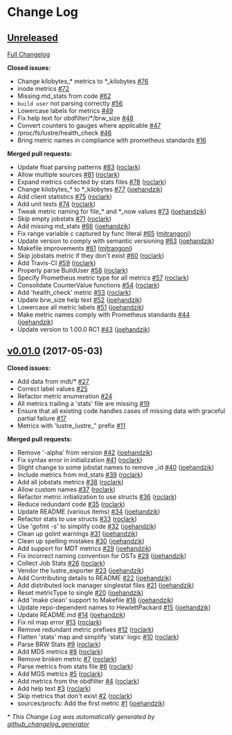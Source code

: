 # Change Log

## [Unreleased](https://github.com/HewlettPackard/lustre_exporter/tree/HEAD)

[Full Changelog](https://github.com/HewlettPackard/lustre_exporter/compare/v0.01.0...HEAD)

**Closed issues:**

- Change kilobytes\_\* metrics to \*\_kilobytes [\#76](https://github.com/HewlettPackard/lustre_exporter/issues/76)
- inode metrics [\#72](https://github.com/HewlettPackard/lustre_exporter/issues/72)
- Missing md\_stats from code [\#62](https://github.com/HewlettPackard/lustre_exporter/issues/62)
- `build user` not parsing correctly [\#56](https://github.com/HewlettPackard/lustre_exporter/issues/56)
- Lowercase labels for metrics [\#49](https://github.com/HewlettPackard/lustre_exporter/issues/49)
- Fix help text for obdfilter/\*/brw\_size [\#48](https://github.com/HewlettPackard/lustre_exporter/issues/48)
- Convert counters to gauges where applicable [\#47](https://github.com/HewlettPackard/lustre_exporter/issues/47)
- /proc/fs/lustre/health\_check [\#46](https://github.com/HewlettPackard/lustre_exporter/issues/46)
- Bring metric names in compliance with prometheus standards [\#16](https://github.com/HewlettPackard/lustre_exporter/issues/16)

**Merged pull requests:**

- Update float parsing patterns [\#83](https://github.com/HewlettPackard/lustre_exporter/pull/83) ([roclark](https://github.com/roclark))
- Allow multiple sources [\#81](https://github.com/HewlettPackard/lustre_exporter/pull/81) ([roclark](https://github.com/roclark))
- Expand metrics collected by stats files [\#78](https://github.com/HewlettPackard/lustre_exporter/pull/78) ([roclark](https://github.com/roclark))
- Change kilobytes\_\* to \*\_kilobytes [\#77](https://github.com/HewlettPackard/lustre_exporter/pull/77) ([joehandzik](https://github.com/joehandzik))
- Add client statistics [\#75](https://github.com/HewlettPackard/lustre_exporter/pull/75) ([roclark](https://github.com/roclark))
- Add unit tests [\#74](https://github.com/HewlettPackard/lustre_exporter/pull/74) ([roclark](https://github.com/roclark))
- Tweak metric naming for file\_\* and \*\_now values [\#73](https://github.com/HewlettPackard/lustre_exporter/pull/73) ([joehandzik](https://github.com/joehandzik))
- Skip empty jobstats [\#71](https://github.com/HewlettPackard/lustre_exporter/pull/71) ([roclark](https://github.com/roclark))
- Add missing md\_stats [\#66](https://github.com/HewlettPackard/lustre_exporter/pull/66) ([joehandzik](https://github.com/joehandzik))
- Fix range variable c captured by func literal [\#65](https://github.com/HewlettPackard/lustre_exporter/pull/65) ([mjtrangoni](https://github.com/mjtrangoni))
- Update version to comply with semantic versioning [\#63](https://github.com/HewlettPackard/lustre_exporter/pull/63) ([joehandzik](https://github.com/joehandzik))
- Makefile improvements [\#61](https://github.com/HewlettPackard/lustre_exporter/pull/61) ([mjtrangoni](https://github.com/mjtrangoni))
- Skip jobstats metric if they don't exist [\#60](https://github.com/HewlettPackard/lustre_exporter/pull/60) ([roclark](https://github.com/roclark))
- Add Travis-CI [\#59](https://github.com/HewlettPackard/lustre_exporter/pull/59) ([roclark](https://github.com/roclark))
- Properly parse BuildUser [\#58](https://github.com/HewlettPackard/lustre_exporter/pull/58) ([roclark](https://github.com/roclark))
- Specify Prometheus metric type for all metrics [\#57](https://github.com/HewlettPackard/lustre_exporter/pull/57) ([roclark](https://github.com/roclark))
- Consolidate CounterValue functions [\#54](https://github.com/HewlettPackard/lustre_exporter/pull/54) ([roclark](https://github.com/roclark))
- Add 'health\_check' metric [\#53](https://github.com/HewlettPackard/lustre_exporter/pull/53) ([roclark](https://github.com/roclark))
- Update brw\_size help text [\#52](https://github.com/HewlettPackard/lustre_exporter/pull/52) ([joehandzik](https://github.com/joehandzik))
- Lowercase all metric labels [\#51](https://github.com/HewlettPackard/lustre_exporter/pull/51) ([joehandzik](https://github.com/joehandzik))
- Make metric names comply with Prometheus standards [\#44](https://github.com/HewlettPackard/lustre_exporter/pull/44) ([joehandzik](https://github.com/joehandzik))
- Update version to 1.00.0 RC1 [\#43](https://github.com/HewlettPackard/lustre_exporter/pull/43) ([joehandzik](https://github.com/joehandzik))

## [v0.01.0](https://github.com/HewlettPackard/lustre_exporter/tree/v0.01.0) (2017-05-03)
**Closed issues:**

- Add data from mdt/\* [\#27](https://github.com/HewlettPackard/lustre_exporter/issues/27)
- Correct label values [\#25](https://github.com/HewlettPackard/lustre_exporter/issues/25)
- Refactor metric enumeration [\#24](https://github.com/HewlettPackard/lustre_exporter/issues/24)
- All metrics trailing a 'stats' file are missing [\#19](https://github.com/HewlettPackard/lustre_exporter/issues/19)
- Ensure that all existing code handles cases of missing data with graceful partial failure  [\#17](https://github.com/HewlettPackard/lustre_exporter/issues/17)
- Metrics with 'lustre\_lustre\_" prefix [\#11](https://github.com/HewlettPackard/lustre_exporter/issues/11)

**Merged pull requests:**

- Remove '-alpha' from version [\#42](https://github.com/HewlettPackard/lustre_exporter/pull/42) ([joehandzik](https://github.com/joehandzik))
- Fix syntax error in initialization [\#41](https://github.com/HewlettPackard/lustre_exporter/pull/41) ([roclark](https://github.com/roclark))
- Slight change to some jobstat names to remove \_id [\#40](https://github.com/HewlettPackard/lustre_exporter/pull/40) ([joehandzik](https://github.com/joehandzik))
- Include metrics from md\_stats [\#39](https://github.com/HewlettPackard/lustre_exporter/pull/39) ([roclark](https://github.com/roclark))
- Add all jobstats metrics [\#38](https://github.com/HewlettPackard/lustre_exporter/pull/38) ([roclark](https://github.com/roclark))
- Allow custom names [\#37](https://github.com/HewlettPackard/lustre_exporter/pull/37) ([roclark](https://github.com/roclark))
- Refactor metric initialization to use structs [\#36](https://github.com/HewlettPackard/lustre_exporter/pull/36) ([roclark](https://github.com/roclark))
- Reduce redundant code [\#35](https://github.com/HewlettPackard/lustre_exporter/pull/35) ([roclark](https://github.com/roclark))
- Update README \(various items\) [\#34](https://github.com/HewlettPackard/lustre_exporter/pull/34) ([joehandzik](https://github.com/joehandzik))
- Refactor stats to use structs [\#33](https://github.com/HewlettPackard/lustre_exporter/pull/33) ([roclark](https://github.com/roclark))
- Use 'gofmt -s' to simplify code [\#32](https://github.com/HewlettPackard/lustre_exporter/pull/32) ([joehandzik](https://github.com/joehandzik))
- Clean up golint warnings [\#31](https://github.com/HewlettPackard/lustre_exporter/pull/31) ([joehandzik](https://github.com/joehandzik))
- Clean up spelling mistakes [\#30](https://github.com/HewlettPackard/lustre_exporter/pull/30) ([joehandzik](https://github.com/joehandzik))
- Add support for MDT metrics [\#29](https://github.com/HewlettPackard/lustre_exporter/pull/29) ([joehandzik](https://github.com/joehandzik))
- Fix incorrect naming convention for OSTs [\#28](https://github.com/HewlettPackard/lustre_exporter/pull/28) ([joehandzik](https://github.com/joehandzik))
- Collect Job Stats [\#26](https://github.com/HewlettPackard/lustre_exporter/pull/26) ([roclark](https://github.com/roclark))
- Vendor the lustre\_exporter [\#23](https://github.com/HewlettPackard/lustre_exporter/pull/23) ([joehandzik](https://github.com/joehandzik))
- Add Contributing details to README [\#22](https://github.com/HewlettPackard/lustre_exporter/pull/22) ([joehandzik](https://github.com/joehandzik))
- Add distributed lock manager singlestat files [\#21](https://github.com/HewlettPackard/lustre_exporter/pull/21) ([joehandzik](https://github.com/joehandzik))
- Reset metricType to single [\#20](https://github.com/HewlettPackard/lustre_exporter/pull/20) ([joehandzik](https://github.com/joehandzik))
- Add 'make clean' support to Makefile [\#18](https://github.com/HewlettPackard/lustre_exporter/pull/18) ([joehandzik](https://github.com/joehandzik))
- Update repo-dependent names to HewlettPackard [\#15](https://github.com/HewlettPackard/lustre_exporter/pull/15) ([joehandzik](https://github.com/joehandzik))
- Update README.md [\#14](https://github.com/HewlettPackard/lustre_exporter/pull/14) ([joehandzik](https://github.com/joehandzik))
- Fix nil map error [\#13](https://github.com/HewlettPackard/lustre_exporter/pull/13) ([roclark](https://github.com/roclark))
- Remove redundant metric prefixes [\#12](https://github.com/HewlettPackard/lustre_exporter/pull/12) ([roclark](https://github.com/roclark))
- Flatten 'stats' map and simplify 'stats' logic [\#10](https://github.com/HewlettPackard/lustre_exporter/pull/10) ([roclark](https://github.com/roclark))
- Parse BRW Stats [\#9](https://github.com/HewlettPackard/lustre_exporter/pull/9) ([roclark](https://github.com/roclark))
- Add MDS metrics [\#8](https://github.com/HewlettPackard/lustre_exporter/pull/8) ([roclark](https://github.com/roclark))
- Remove broken metric [\#7](https://github.com/HewlettPackard/lustre_exporter/pull/7) ([roclark](https://github.com/roclark))
- Parse metrics from stats file [\#6](https://github.com/HewlettPackard/lustre_exporter/pull/6) ([roclark](https://github.com/roclark))
- Add MGS metrics [\#5](https://github.com/HewlettPackard/lustre_exporter/pull/5) ([roclark](https://github.com/roclark))
- Add metrics from the obdfilter [\#4](https://github.com/HewlettPackard/lustre_exporter/pull/4) ([roclark](https://github.com/roclark))
- Add help text [\#3](https://github.com/HewlettPackard/lustre_exporter/pull/3) ([roclark](https://github.com/roclark))
- Skip metrics that don't exist [\#2](https://github.com/HewlettPackard/lustre_exporter/pull/2) ([roclark](https://github.com/roclark))
- sources/procfs: Add the first metric [\#1](https://github.com/HewlettPackard/lustre_exporter/pull/1) ([joehandzik](https://github.com/joehandzik))



\* *This Change Log was automatically generated by [github_changelog_generator](https://github.com/skywinder/Github-Changelog-Generator)*